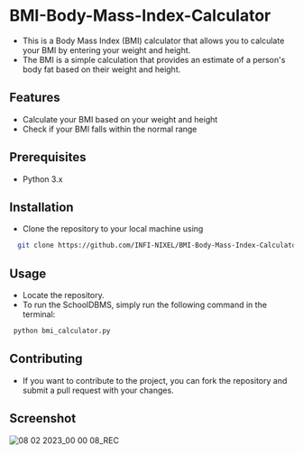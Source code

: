 
# BMI-Body-Mass-Index-Calculator
- This is a Body Mass Index (BMI) calculator that allows you to calculate your BMI by entering your weight and height.
- The BMI is a simple calculation that provides an estimate of a person's body fat based on their weight and height.



## Features

- Calculate your BMI based on your weight and height
- Check if your BMI falls within the normal range  
## Prerequisites

- Python 3.x 


## Installation 

- Clone the repository to your local machine using 

```bash
  git clone https://github.com/INFI-NIXEL/BMI-Body-Mass-Index-Calculator
```

## Usage
- Locate the repository.
- To run the SchoolDBMS, simply run the following command in the terminal: 
```bash
 python bmi_calculator.py
 ```
## Contributing 
- If you want to contribute to the project, you can fork the repository and submit a pull request with your changes.




## Screenshot

![08 02 2023_00 00 08_REC](https://user-images.githubusercontent.com/71398791/217334802-ae68e213-6d9e-4702-9360-b573e5d92ca3.png)
